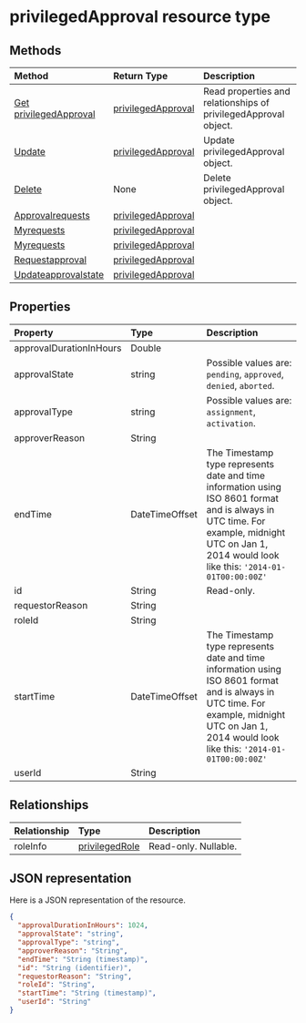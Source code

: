 # privilegedApproval resource type




## Methods

| Method		   | Return Type	|Description|
|:---------------|:--------|:----------|
|[Get privilegedApproval](../api/privilegedapproval_get.md) | [privilegedApproval](privilegedapproval.md) |Read properties and relationships of privilegedApproval object.|
|[Update](../api/privilegedapproval_update.md) | [privilegedApproval](privilegedapproval.md)	|Update privilegedApproval object. |
|[Delete](../api/privilegedapproval_delete.md) | None |Delete privilegedApproval object. |
|[Approvalrequests](../api/privilegedapproval_approvalrequests.md)|[privilegedApproval](privilegedapproval.md)||
|[Myrequests](../api/privilegedapproval_myrequests.md)|[privilegedApproval](privilegedapproval.md)||
|[Myrequests](../api/privilegedapproval_myrequests.md)|[privilegedApproval](privilegedapproval.md)||
|[Requestapproval](../api/privilegedapproval_requestapproval.md)|[privilegedApproval](privilegedapproval.md)||
|[Updateapprovalstate](../api/privilegedapproval_updateapprovalstate.md)|[privilegedApproval](privilegedapproval.md)||

## Properties
| Property	   | Type	|Description|
|:---------------|:--------|:----------|
|approvalDurationInHours|Double||
|approvalState|string| Possible values are: `pending`, `approved`, `denied`, `aborted`.|
|approvalType|string| Possible values are: `assignment`, `activation`.|
|approverReason|String||
|endTime|DateTimeOffset|The Timestamp type represents date and time information using ISO 8601 format and is always in UTC time. For example, midnight UTC on Jan 1, 2014 would look like this: `'2014-01-01T00:00:00Z'`|
|id|String| Read-only.|
|requestorReason|String||
|roleId|String||
|startTime|DateTimeOffset|The Timestamp type represents date and time information using ISO 8601 format and is always in UTC time. For example, midnight UTC on Jan 1, 2014 would look like this: `'2014-01-01T00:00:00Z'`|
|userId|String||

## Relationships
| Relationship | Type	|Description|
|:---------------|:--------|:----------|
|roleInfo|[privilegedRole](privilegedrole.md)| Read-only. Nullable.|

## JSON representation

Here is a JSON representation of the resource.

<!-- {
  "blockType": "resource",
  "optionalProperties": [

  ],
  "@odata.type": "microsoft.graph.privilegedApproval"
}-->

```json
{
  "approvalDurationInHours": 1024,
  "approvalState": "string",
  "approvalType": "string",
  "approverReason": "String",
  "endTime": "String (timestamp)",
  "id": "String (identifier)",
  "requestorReason": "String",
  "roleId": "String",
  "startTime": "String (timestamp)",
  "userId": "String"
}

```

<!-- uuid: 8fcb5dbc-d5aa-4681-8e31-b001d5168d79
2015-10-25 14:57:30 UTC -->
<!-- {
  "type": "#page.annotation",
  "description": "privilegedApproval resource",
  "keywords": "",
  "section": "documentation",
  "tocPath": ""
}-->